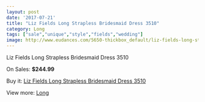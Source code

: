 ```yaml
---
layout: post
date: '2017-07-21'
title: "Liz Fields Long Strapless Bridesmaid Dress 3510"
category: Long
tags: ["sale","unique","style","fields","wedding"]
image: http://www.eudances.com/5650-thickbox_default/liz-fields-long-strapless-bridesmaid-dress-3510.jpg
---
```

Liz Fields Long Strapless Bridesmaid Dress 3510

On Sales: **$244.99**
<a href="https://www.eudances.com/en/long/1959-liz-fields-long-strapless-bridesmaid-dress-3510.html"><amp-img layout="responsive" width="600" height="600" src="//www.eudances.com/5650-thickbox_default/liz-fields-long-strapless-bridesmaid-dress-3510.jpg" alt="Liz Fields Long Strapless Bridesmaid Dress 3510 0" /></a>
<a href="https://www.eudances.com/en/long/1959-liz-fields-long-strapless-bridesmaid-dress-3510.html"><amp-img layout="responsive" width="600" height="600" src="//www.eudances.com/5653-thickbox_default/liz-fields-long-strapless-bridesmaid-dress-3510.jpg" alt="Liz Fields Long Strapless Bridesmaid Dress 3510 1" /></a>
<a href="https://www.eudances.com/en/long/1959-liz-fields-long-strapless-bridesmaid-dress-3510.html"><amp-img layout="responsive" width="600" height="600" src="//www.eudances.com/5652-thickbox_default/liz-fields-long-strapless-bridesmaid-dress-3510.jpg" alt="Liz Fields Long Strapless Bridesmaid Dress 3510 2" /></a>
<a href="https://www.eudances.com/en/long/1959-liz-fields-long-strapless-bridesmaid-dress-3510.html"><amp-img layout="responsive" width="600" height="600" src="//www.eudances.com/5651-thickbox_default/liz-fields-long-strapless-bridesmaid-dress-3510.jpg" alt="Liz Fields Long Strapless Bridesmaid Dress 3510 3" /></a>

Buy it: [Liz Fields Long Strapless Bridesmaid Dress 3510](https://www.eudances.com/en/long/1959-liz-fields-long-strapless-bridesmaid-dress-3510.html "Liz Fields Long Strapless Bridesmaid Dress 3510")

View more: [Long](https://www.eudances.com/en/21-long "Long")